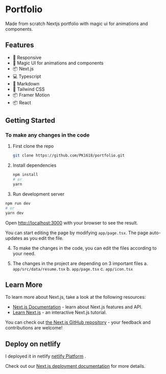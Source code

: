 # Portfolio

Made from scratch Nextjs portfolio with magic ui for animations and components.

## Features

- 📱 Responsive
- 💅 Magic UI for animations and components
- 📦 Next.js
- 💻 Typescript
- 📝 Markdown
- 🎨 Tailwind CSS
- 📦 Framer Motion
- 📦 React

## Getting Started

### To make any changes in the code

1. First clone the repo
   ```bash
   git clone https://github.com/PK1618/portfolio.git
   ```

2. Install dependencies
   ```bash
   npm install
   # or
   yarn
   ```

3. Run development server

```bash
npm run dev
# or
yarn dev
```

Open [http://localhost:3000](http://localhost:3000) with your browser to see the result.

You can start editing the page by modifying `app/page.tsx`. The page auto-updates as you edit the file.

4. To make the changes in the code, you can edit the files according to your need.

5. The changes in the project are depending on 3 important files
    a. `app/src/data/resume.tsx`
    b. `app/page.tsx`
    c. `app/icon.tsx`


## Learn More

To learn more about Next.js, take a look at the following resources:

- [Next.js Documentation](https://nextjs.org/docs) - learn about Next.js features and API.
- [Learn Next.js](https://nextjs.org/learn) - an interactive Next.js tutorial.

You can check out [the Next.js GitHub repository](https://github.com/vercel/next.js) - your feedback and contributions are welcome!

## Deploy on netlify

I deployed it in netlify [netlify Platform](https://app.netlify.com/) .

Check out our [Next.js deployment documentation](https://nextjs.org/docs/app/building-your-application/deploying) for more details.

